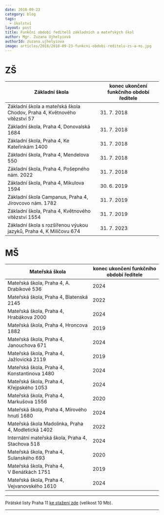 ```yaml
---
date: 2018-09-23
category: blog
tags:
  - školství
layout: post
title: Funkční období ředitelů základních a mateřských škol
author: Mgr. Zuzana Ujhelyiová 
authorId: zuzana.ujhelyiova
image: articles/2018/2018-09-23-funkcni-obdobi-reditelu-zs-a-ms.jpg
---
```


# ZŠ

| Základní škola | konec ukončení funkčního období ředitele |
|--|--|
| Základní škola a mateřská škola Chodov, Praha 4, Květnového vítězství 57 |  31. 7. 2018 |
| Základní škola, Praha 4, Donovalská 1684 |  31. 7. 2018 |
| Základní škola, Praha 4, Ke Kateřinkám 1400 |  31. 7. 2018 |
| Základní škola, Praha 4, Mendelova 550 |  31. 7. 2018 |
| Základní škola, Praha 4, Pošepného nám. 2022 |  31. 7. 2018 |
| Základní škola, Praha 4, Mikulova 1594 |  30. 6. 2019 |
| Základní škola Campanus, Praha 4, Jírovcovo nám. 1782 |  31. 7. 2019 |
| Základní škola, Praha 4, Květnového vítězství 1554 |  31. 7. 2019 |
| Základní škola s rozšířenou výukou jazyků, Praha 4, K Milíčovu 674 |  31. 7. 2023 |

# MŠ

| Mateřská škola | konec ukončení funkčního období ředitele |
|--|--|
| Mateřská škola, Praha 4, A. Drabíkové 536 | 2024 |
| Mateřská škola, Praha 4, Blatenská 2145 | 2022 |
| Mateřská škola, Praha 4, Hrabákova 2000 | 2024 |
| Mateřská škola, Praha 4, Hroncova 1882 | 2019 |
| Mateřská škola, Praha 4, Janouchova 671 | 2024 |
| Mateřská škola, Praha 4, Jažlovická 2119 | 2019 |
| Mateřská škola, Praha 4, Konstantinova 1480 | 2024 |
| Mateřská škola, Praha 4, Křejpského 1053 | 2024 |
| Mateřská škola, Praha 4, Markušova 1556 | 2020 |
| Mateřská škola, Praha 4, Mírového hnutí 1680 | 2024 |
| Mateřská škola Madolinka, Praha 4, Modletická 1402 | 2022 |
| Internátní mateřská škola, Praha 4, Stachova 518 | 2024 |
| Mateřská škola, Praha 4, Sulanského 693 | 2020 |
| Mateřská škola, Praha 4, V Benátkách 1751 | 2019 |
| Mateřská škola, Praha 4, Vejvanovského 1610 | 2024 |

---

Pirátské listy Praha 11 [ke stažení zde](/assets/pdf/2018-07-10-praha-11.pdf) (velikost 10 Mb).

- - -
